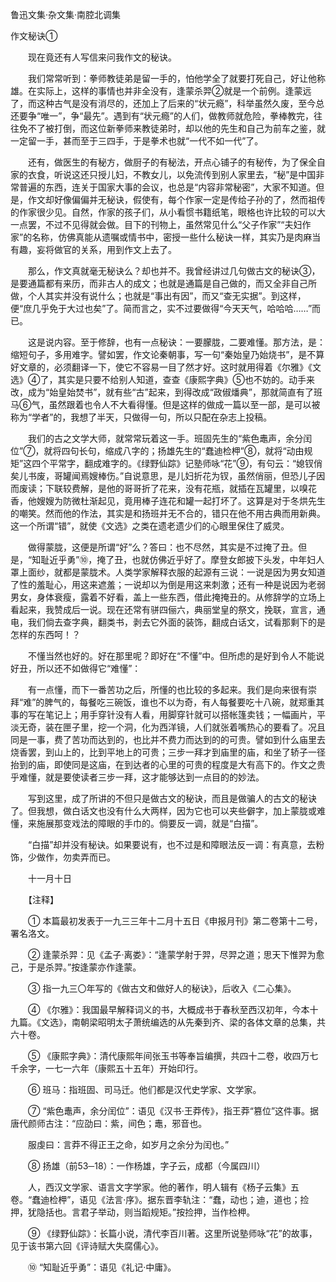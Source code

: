 鲁迅文集·杂文集·南腔北调集
 
 
 
作文秘诀①
 
 
　　现在竟还有人写信来问我作文的秘诀。

　　我们常常听到：拳师教徒弟是留一手的，怕他学全了就要打死自己，好让他称雄。在实际上，这样的事情也并非全没有，逢蒙杀羿②就是一个前例。逢蒙远了，而这种古气是没有消尽的，还加上了后来的“状元瘾”，科举虽然久废，至今总还要争“唯一”，争“最先”。遇到有“状元瘾”的人们，做教师就危险，拳棒教完，往往免不了被打倒，而这位新拳师来教徒弟时，却以他的先生和自己为前车之鉴，就一定留一手，甚而至于三四手，于是拳术也就“一代不如一代”了。

　　还有，做医生的有秘方，做厨子的有秘法，开点心铺子的有秘传，为了保全自家的衣食，听说这还只授儿妇，不教女儿，以免流传到别人家里去，“秘”是中国非常普遍的东西，连关于国家大事的会议，也总是“内容非常秘密”，大家不知道。但是，作文却好像偏偏并无秘诀，假使有，每个作家一定是传给子孙的了，然而祖传的作家很少见。自然，作家的孩子们，从小看惯书籍纸笔，眼格也许比较的可以大一点罢，不过不见得就会做。目下的刊物上，虽然常见什么“父子作家”“夫妇作家”的名称，仿佛真能从遗嘱或情书中，密授一些什么秘诀一样，其实乃是肉麻当有趣，妄将做官的关系，用到作文上去了。

　　那么，作文真就毫无秘诀么？却也并不。我曾经讲过几句做古文的秘诀③，是要通篇都有来历，而非古人的成文；也就是通篇是自己做的，而又全非自己所做，个人其实并没有说什么；也就是“事出有因”，而又“查无实据”。到这样，便“庶几乎免于大过也矣”了。简而言之，实不过要做得“今天天气，哈哈哈……”而已。

　　这是说内容。至于修辞，也有一点秘诀：一要朦胧，二要难懂。那方法，是：缩短句子，多用难字。譬如罢，作文论秦朝事，写一句“秦始皇乃始烧书”，是不算好文章的，必须翻译一下，使它不容易一目了然才好。这时就用得着《尔雅》《文选》④了，其实是只要不给别人知道，查查《康熙字典》⑤也不妨的。动手来改，成为“始皇始焚书”，就有些“古”起来，到得改成“政俶燔典”，那就简直有了班马⑥气，虽然跟着也令人不大看得懂。但是这样的做成一篇以至一部，是可以被称为“学者”的，我想了半天，只做得一句，所以只配在杂志上投稿。

　　我们的古之文学大师，就常常玩着这一手。班固先生的“紫色鼃声，余分闰位”⑦，就将四句长句，缩成八字的；扬雄先生的“蠢迪检柙”⑧，就将“动由规矩”这四个平常字，翻成难字的。《绿野仙踪》记塾师咏“花”⑨，有句云：“媳钗俏矣儿书废，哥罐闻焉嫂棒伤。”自说意思，是儿妇折花为钗，虽然俏丽，但恐儿子因而废读；下联较费解，是他的哥哥折了花来，没有花瓶，就插在瓦罐里，以嗅花香，他嫂嫂为防微杜渐起见，竟用棒子连花和罐一起打坏了。这算是对于冬烘先生的嘲笑。然而他的作法，其实是和扬班并无不合的，错只在他不用古典而用新典。这一个所谓“错”，就使《文选》之类在遗老遗少们的心眼里保住了威灵。

　　做得蒙胧，这便是所谓“好”么？答曰：也不尽然，其实是不过掩了丑。但是，“知耻近乎勇”⑩，掩了丑，也就仿佛近乎好了。摩登女郎披下头发，中年妇人罩上面纱，就都是蒙胧术。人类学家解释衣服的起源有三说：一说是因为男女知道了性的羞耻心，用这来遮羞；一说却以为倒是用这来刺激；还有一种是说因为老弱男女，身体衰瘦，露着不好看，盖上一些东西，借此掩掩丑的。从修辞学的立场上看起来，我赞成后一说。现在还常有骈四俪六，典丽堂皇的祭文，挽联，宣言，通电，我们倘去查字典，翻类书，剥去它外面的装饰，翻成白话文，试看那剩下的是怎样的东西呵！？

　　不懂当然也好的。好在那里呢？即好在“不懂”中。但所虑的是好到令人不能说好丑，所以还不如做得它“难懂”：

　　有一点懂，而下一番苦功之后，所懂的也比较的多起来。我们是向来很有崇拜“难”的脾气的，每餐吃三碗饭，谁也不以为奇，有人每餐要吃十八碗，就郑重其事的写在笔记上；用手穿针没有人看，用脚穿针就可以搭帐篷卖钱；一幅画片，平淡无奇，装在匣子里，挖一个洞，化为西洋镜，人们就张着嘴热心的要看了。况且同是一事，费了苦功而达到的，也比并不费力而达到的的可贵。譬如到什么庙里去烧香罢，到山上的，比到平地上的可贵；三步一拜才到庙里的庙，和坐了轿子一径抬到的庙，即使同是这庙，在到达者的心里的可贵的程度是大有高下的。作文之贵乎难懂，就是要使读者三步一拜，这才能够达到一点目的的妙法。

　　写到这里，成了所讲的不但只是做古文的秘诀，而且是做骗人的古文的秘诀了。但我想，做白话文也没有什么大两样，因为它也可以夹些僻字，加上蒙胧或难懂，来施展那变戏法的障眼的手巾的。倘要反一调，就是“白描”。

　　“白描”却并没有秘诀。如果要说有，也不过是和障眼法反一调：有真意，去粉饰，少做作，勿卖弄而已。

　　十一月十日


　　【注释】

　　① 本篇最初发表于一九三三年十二月十五日《申报月刊》第二卷第十二号，署名洛文。

　　② 逢蒙杀羿：见《孟子·离娄》：“逢蒙学射于羿，尽羿之道；思天下惟羿为愈己，于是杀羿。”按逢蒙亦作逢蒙。

　　③ 指一九三〇年写的《做古文和做好人的秘诀》，后收入《二心集》。

　　④ 《尔雅》：我国最早解释词义的书，大概成书于春秋至西汉初年，今本十九篇。《文选》，南朝梁昭明太子萧统编选的从先秦到齐、梁的各体文章的总集，共六十卷。

　　⑤ 《康熙字典》：清代康熙年间张玉书等奉旨编撰，共四十二卷，收四万七千余字，一七一六年（康熙五十五年）开始印行。

　　⑥ 班马：指班固、司马迁。他们都是汉代史学家、文学家。

　　⑦ “紫色鼃声，余分闰位”：语见《汉书·王莽传》，指王莽“篡位”这件事。据唐代颜师古注：“应劭曰：紫，间色；鼃，邪音也。

　　服虔曰：言莽不得正王之命，如岁月之余分为闰也。”

　　⑧ 扬雄（前53─18）：一作杨雄，字子云，成都（今属四川）

　　人，西汉文学家、语言文字学家。他的著作，明人辑有《杨子云集》五卷。“蠢迪检柙”，语见《法言·序》。据东晋李轨注：“蠢，动也；迪，道也；捡押，犹隐括也。言君子举动，则当蹈规矩。”按捡押，当作检柙。

　　⑨ 《绿野仙踪》：长篇小说，清代李百川著。这里所说塾师咏“花”的故事，见于该书第六回《评诗赋大失腐儒心》。

　　⑩ “知耻近乎勇”：语见《礼记·中庸》。
